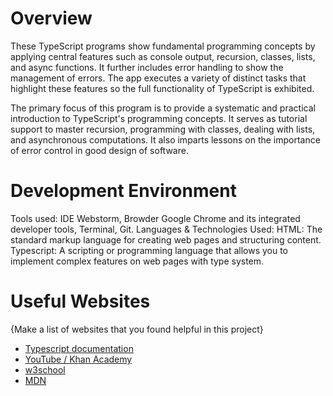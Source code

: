 # Overview

These TypeScript programs show fundamental programming concepts by applying central features such as console output, 
recursion, classes, lists, and async functions. 
It further includes error handling to show the management of errors. 
The app executes a variety of distinct tasks that highlight these features so the full functionality 
of TypeScript is exhibited.

The primary focus of this program is to provide a systematic and practical introduction to TypeScript's 
programming concepts. It serves as tutorial support to master recursion, programming with classes, 
dealing with lists, and asynchronous computations. 
It also imparts lessons on the importance of error control in good design of software.

# Development Environment

Tools used: IDE Webstorm, Browder Google Chrome and its integrated developer tools, Terminal, Git.
Languages & Technologies Used:
HTML: The standard markup language for creating web pages and structuring content.
Typescript: A scripting or programming language that allows you to implement complex features on web pages with type system.

# Useful Websites

{Make a list of websites that you found helpful in this project}
* [Typescript documentation](https://www.typescriptlang.org/docs/handbook/2/classes.html)
* [YouTube / Khan Academy](https://youtu.be/zg-ddPbzcKM?si=IziwSajirukBCV-N)
* [w3school](https://www.w3schools.com/typescript/typescript_arrays.php)
* [MDN](https://developer.mozilla.org/en-US/docs/Web/API/Fetch_API)
